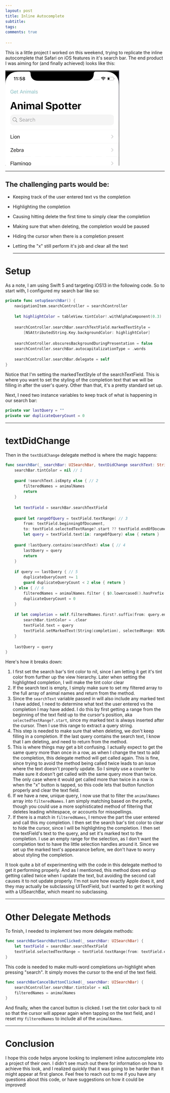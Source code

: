 ```yaml
---
layout: post
title: Inline Autocomplete
subtitle:
tags:
comments: true

---
```


This is a little project I worked on this weekend, trying to replicate the inline autocomplete that Safari on iOS features in it's search bar. The end product I was aiming for (and finally achieved) looks like this:

![](https://raw.githubusercontent.com/swift-student/swift-student.github.io/master/img/2020-3-14/inline-autocomplete.gif)

------

## The challenging parts would be:

- Keeping track of the user entered text vs the completion

- Highlighting the completion

- Causing hitting delete the first time to simply clear the completion

- Making sure that when deleting, the completion would be paused

- Hiding the cursor when there is a completion present

- Letting the "x" still perform it's job and clear all the text

  

  ------

# Setup

  

As a note, I am using Swift 5 and targeting iOS13 in the following code. So to start with, I configured my search bar like so:

  ```swift
  private func setupSearchBar() {
      navigationItem.searchController = searchController
      
      let highlightColor = tableView.tintColor!.withAlphaComponent(0.3)
      
      searchController.searchBar.searchTextField.markedTextStyle =
          [NSAttributedString.Key.backgroundColor: highlightColor]
      
      searchController.obscuresBackgroundDuringPresentation = false
      searchController.searchBar.autocapitalizationType = .words
      
      searchController.searchBar.delegate = self
  }
  ```

  Notice that I'm setting the markedTextStyle of the searchTextField. This is where you want to set the styling of the completion text that we will be filling in after the user's query. Other than that, it's a pretty standard set up. 

  

  Next, I need two instance variables to keep track of what is happening in our search bar:

  ```swift
  private var lastQuery = ""
  private var duplicateQueryCount = 0
  ```

  

------

# textDidChange

  

  Then in the `textDidChange` delegate method is where the magic happens:

  ```swift
  func searchBar(_ searchBar: UISearchBar, textDidChange searchText: String) {
      searchBar.tintColor = nil // 1
      
      guard !searchText.isEmpty else { // 2
          filteredNames = animalNames
          return
      }
      
      let textField = searchBar.searchTextField
      
      guard let rangeOfQuery = textField.textRange( // 3
          from: textField.beginningOfDocument,
          to: textField.selectedTextRange?.start ?? textField.endOfDocument),
          let query = textField.text(in: rangeOfQuery) else { return }
      
      guard !lastQuery.contains(searchText) else { // 4
          lastQuery = query
          return
      }
      
      if query == lastQuery { // 5
          duplicateQueryCount += 1
          guard duplicateQueryCount < 2 else { return }
      } else { // 6
          filteredNames = animalNames.filter { $0.lowercased().hasPrefix(query.lowercased())} 
          duplicateQueryCount = 0
      }
      
      if let completion = self.filteredNames.first?.suffix(from: query.endIndex) { // 7
          searchBar.tintColor = .clear
          textField.text = query
          textField.setMarkedText(String(completion), selectedRange: NSRange())
      }
      
      lastQuery = query
  }
  ```

  

  Here's how it breaks down:

  1. I first set the search bar's tint color to nil, since I am letting it get it's tint color from further up the view hierarchy. Later when setting the highlighted completion, I will make the tint color clear
  2. If the search text is empty, I simply make sure to set my filtered array to the full array of animal names and return from the method.
  3. Since the `searchText` variable passed in will also include any marked text I have added, I need to determine what text the user entered vs the completion I may have added. I do this by first getting a range from the beginning of the text field up to the cursor's position, aka `selectedTextRange?.start`, since my marked text is always inserted after the cursor. Then I use this range to extract a query string.
  4. This step is needed to make sure that when deleting, we don't keep filling in a completion. If the last query contains the search text, I know that I am deleting, and need to return from the method.
  5. This is where things may get a bit confusing. I actually expect to get the same query more than once in a row, as when I change the text to add the completion, this delegate method will get called again. This is fine, since trying to avoid the method being called twice leads to an issue where the text doesn't properly update. So I simply use a counter to make sure it doesn't get called with the same query more than twice. The only case where it would get called more than twice in a row is when the "x" button is tapped, so this code lets that button function properly and clear the text field.
  6. If we have a new, unique query, I now use that to filter the `animalNames` array into `filteredNames`. I am simply matching based on the prefix, though you could use a more sophisticated method of filtering that deletes leading whitespace, or accounts for misspellings.
  7. If there is a match in `filteredNames`, I remove the part the user entered and call this my completion. I then set the search bar's tint color to clear to hide the cursor, since I will be highlighting the completion. I then set the textField's text to the query, and set it's marked text to the completion. I use an empty range for the selection, as I don't want the completion text to have the little selection handles around it. Since we set up the marked text's appearance before, we don't have to worry about styling the completion.

It took quite a bit of experimenting with the code in this delegate method to get it performing properly. And as I mentioned, this method does end up getting called twice when I update the text, but avoiding the second call causes it to not update properly. I'm not sure how exactly Apple does it, and they may actually be subclassing UITextField, but I wanted to get it working with a UISearchBar, which meant no subclassing.



------

# Other Delegate Methods



To finish, I needed to implement two more delegate methods:

```swift
func searchBarSearchButtonClicked(_ searchBar: UISearchBar) {
    let textField = searchBar.searchTextField
    textField.selectedTextRange = textField.textRange(from: textField.endOfDocument, to: textField.endOfDocument)
}
```

This code is needed to make multi-word completions un-highlight when pressing "search". It simply moves the cursor to the end of the text field.

```swift
func searchBarCancelButtonClicked(_ searchBar: UISearchBar) {
    searchController.searchBar.tintColor = nil
    filteredNames = animalNames
}
```

And finally, when the cancel button is clicked. I set the tint color back to nil so that the cursor will appear again when tapping on the text field, and I reset my `filteredNames` to include all of the `animalNames`.



------

# Conclusion



I hope this code helps anyone looking to implement inline autocomplete into a project of their own. I didn't see much out there for information on how to achieve this look, and I realized quickly that it was going to be harder than it might appear at first glance. Feel free to reach out to me if you have any questions about this code, or have suggestions on how it could be improved!

